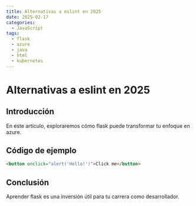 ```yaml
---
title: Alternativas a eslint en 2025
date: 2025-02-17
categories:
  - JavaScript
tags:
  - flask
  - azure
  - java
  - html
  - kubernetes
---
```


# Alternativas a eslint en 2025

## Introducción

En este artículo, exploraremos cómo flask puede transformar tu enfoque en azure.

## Código de ejemplo

```html
<button onclick="alert('Hello!')">Click me</button>
```

## Conclusión

Aprender flask es una inversión útil para tu carrera como desarrollador.